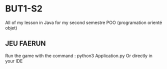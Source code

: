 # BUT1-S2

All of my lesson in Java for my second semestre
POO (programation orienté objet)


## JEU FAERUN

Run the game with the command : python3 Application.py
Or directly in your IDE



